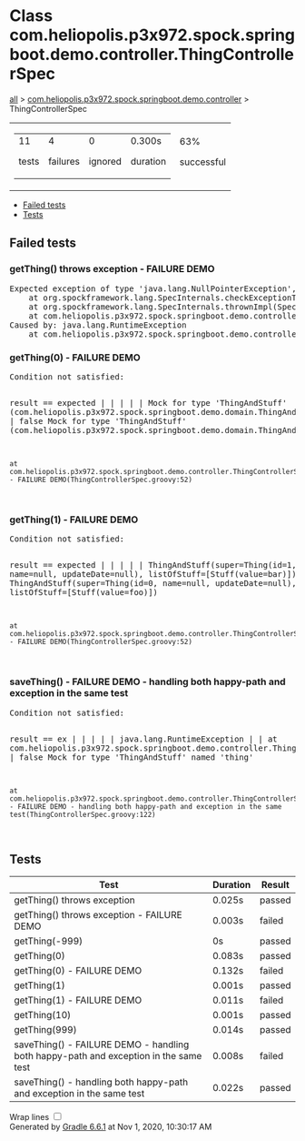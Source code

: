 <!DOCTYPE html>
<html>
<head>
<meta http-equiv="Content-Type" content="text/html; charset=utf-8"/>
<meta http-equiv="x-ua-compatible" content="IE=edge"/>
<title>Test results - Class com.heliopolis.p3x972.spock.springboot.demo.controller.ThingControllerSpec</title>
<link href="../css/base-style.css" rel="stylesheet" type="text/css"/>
<link href="../css/style.css" rel="stylesheet" type="text/css"/>
<script src="../js/report.js" type="text/javascript"></script>
</head>
<body>
<div id="content">
<h1>Class com.heliopolis.p3x972.spock.springboot.demo.controller.ThingControllerSpec</h1>
<div class="breadcrumbs">
<a href="../index.md">all</a> &gt; 
<a href="../packages/com.heliopolis.p3x972.spock.springboot.demo.controller.md">com.heliopolis.p3x972.spock.springboot.demo.controller</a> &gt; ThingControllerSpec</div>
<div id="summary">
<table>
<tr>
<td>
<div class="summaryGroup">
<table>
<tr>
<td>
<div class="infoBox" id="tests">
<div class="counter">11</div>
<p>tests</p>
</div>
</td>
<td>
<div class="infoBox" id="failures">
<div class="counter">4</div>
<p>failures</p>
</div>
</td>
<td>
<div class="infoBox" id="ignored">
<div class="counter">0</div>
<p>ignored</p>
</div>
</td>
<td>
<div class="infoBox" id="duration">
<div class="counter">0.300s</div>
<p>duration</p>
</div>
</td>
</tr>
</table>
</div>
</td>
<td>
<div class="infoBox failures" id="successRate">
<div class="percent">63%</div>
<p>successful</p>
</div>
</td>
</tr>
</table>
</div>
<div id="tabs">
<ul class="tabLinks">
<li>
<a href="#tab0">Failed tests</a>
</li>
<li>
<a href="#tab1">Tests</a>
</li>
</ul>
<div id="tab0" class="tab">
<h2>Failed tests</h2>
<div class="test">
<a name="getThing() throws exception - FAILURE DEMO"></a>
<h3 class="failures">getThing() throws exception - FAILURE DEMO</h3>
<span class="code">
<pre>Expected exception of type 'java.lang.NullPointerException', but got 'java.lang.RuntimeException'
	at org.spockframework.lang.SpecInternals.checkExceptionThrown(SpecInternals.java:80)
	at org.spockframework.lang.SpecInternals.thrownImpl(SpecInternals.java:67)
	at com.heliopolis.p3x972.spock.springboot.demo.controller.ThingControllerSpec.getThing() throws exception - FAILURE DEMO(ThingControllerSpec.groovy:82)
Caused by: java.lang.RuntimeException
	at com.heliopolis.p3x972.spock.springboot.demo.controller.ThingControllerSpec.getThing() throws exception - FAILURE DEMO(ThingControllerSpec.groovy:75)
</pre>
</span>
</div>
<div class="test">
<a name="getThing(0) - FAILURE DEMO"></a>
<h3 class="failures">getThing(0) - FAILURE DEMO</h3>
<span class="code">
<pre>Condition not satisfied:

result == expected
|      |  |
|      |  Mock for type 'ThingAndStuff' (com.heliopolis.p3x972.spock.springboot.demo.domain.ThingAndStuff$SpockMock$608992178@a589267)
|      false
Mock for type 'ThingAndStuff' (com.heliopolis.p3x972.spock.springboot.demo.domain.ThingAndStuff$SpockMock$608992178@57a482f3)

	at com.heliopolis.p3x972.spock.springboot.demo.controller.ThingControllerSpec.getThing(#i) - FAILURE DEMO(ThingControllerSpec.groovy:52)
</pre>
</span>
</div>
<div class="test">
<a name="getThing(1) - FAILURE DEMO"></a>
<h3 class="failures">getThing(1) - FAILURE DEMO</h3>
<span class="code">
<pre>Condition not satisfied:

result == expected
|      |  |
|      |  ThingAndStuff(super=Thing(id=1, name=null, updateDate=null), listOfStuff=[Stuff(value=bar)])
|      false
ThingAndStuff(super=Thing(id=0, name=null, updateDate=null), listOfStuff=[Stuff(value=foo)])

	at com.heliopolis.p3x972.spock.springboot.demo.controller.ThingControllerSpec.getThing(#i) - FAILURE DEMO(ThingControllerSpec.groovy:52)
</pre>
</span>
</div>
<div class="test">
<a name="saveThing() - FAILURE DEMO - handling both happy-path and exception in the same test"></a>
<h3 class="failures">saveThing() - FAILURE DEMO - handling both happy-path and exception in the same test</h3>
<span class="code">
<pre>Condition not satisfied:

result == ex
|      |  |
|      |  java.lang.RuntimeException
|      |  	at com.heliopolis.p3x972.spock.springboot.demo.controller.ThingControllerSpec.$spock_feature_1_5(ThingControllerSpec.groovy:112)
|      false
Mock for type 'ThingAndStuff' named 'thing'

	at com.heliopolis.p3x972.spock.springboot.demo.controller.ThingControllerSpec.saveThing() - FAILURE DEMO - handling both happy-path and exception in the same test(ThingControllerSpec.groovy:122)
</pre>
</span>
</div>
</div>
<div id="tab1" class="tab">
<h2>Tests</h2>
<table>
<thead>
<tr>
<th>Test</th>
<th>Duration</th>
<th>Result</th>
</tr>
</thead>
<tr>
<td class="success">getThing() throws exception</td>
<td class="success">0.025s</td>
<td class="success">passed</td>
</tr>
<tr>
<td class="failures">getThing() throws exception - FAILURE DEMO</td>
<td class="failures">0.003s</td>
<td class="failures">failed</td>
</tr>
<tr>
<td class="success">getThing(-999)</td>
<td class="success">0s</td>
<td class="success">passed</td>
</tr>
<tr>
<td class="success">getThing(0)</td>
<td class="success">0.083s</td>
<td class="success">passed</td>
</tr>
<tr>
<td class="failures">getThing(0) - FAILURE DEMO</td>
<td class="failures">0.132s</td>
<td class="failures">failed</td>
</tr>
<tr>
<td class="success">getThing(1)</td>
<td class="success">0.001s</td>
<td class="success">passed</td>
</tr>
<tr>
<td class="failures">getThing(1) - FAILURE DEMO</td>
<td class="failures">0.011s</td>
<td class="failures">failed</td>
</tr>
<tr>
<td class="success">getThing(10)</td>
<td class="success">0.001s</td>
<td class="success">passed</td>
</tr>
<tr>
<td class="success">getThing(999)</td>
<td class="success">0.014s</td>
<td class="success">passed</td>
</tr>
<tr>
<td class="failures">saveThing() - FAILURE DEMO - handling both happy-path and exception in the same test</td>
<td class="failures">0.008s</td>
<td class="failures">failed</td>
</tr>
<tr>
<td class="success">saveThing() - handling both happy-path and exception in the same test</td>
<td class="success">0.022s</td>
<td class="success">passed</td>
</tr>
</table>
</div>
</div>
<div id="footer">
<p>
<div>
<label class="hidden" id="label-for-line-wrapping-toggle" for="line-wrapping-toggle">Wrap lines
<input id="line-wrapping-toggle" type="checkbox" autocomplete="off"/>
</label>
</div>Generated by 
<a href="http://www.gradle.org">Gradle 6.6.1</a> at Nov 1, 2020, 10:30:17 AM</p>
</div>
</div>
</body>
</html>

